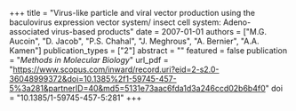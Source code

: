 +++
title = "Virus-like particle and viral vector production using the baculovirus expression vector system/ insect cell system: Adeno-associated virus-based products"
date = 2007-01-01
authors = ["M.G. Aucoin", "D. Jacob", "P.S. Chahal", "J. Meghrous", "A. Bernier", "A.A. Kamen"]
publication_types = ["2"]
abstract = ""
featured = false
publication = "*Methods in Molecular Biology*"
url_pdf = "https://www.scopus.com/inward/record.uri?eid=2-s2.0-36048999372&doi=10.1385%2f1-59745-457-5%3a281&partnerID=40&md5=5131e73aac6fda1d3a246ccd02b6b4f0"
doi = "10.1385/1-59745-457-5:281"
+++

